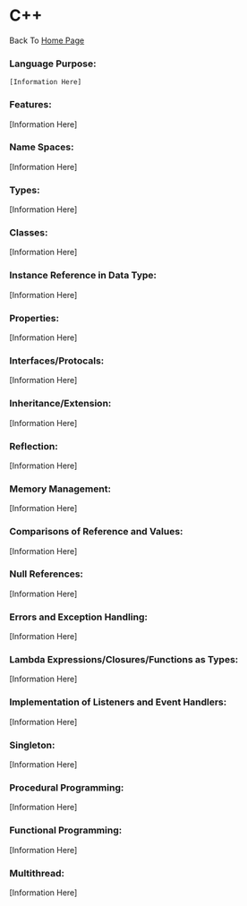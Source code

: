 # C++
Back To
[Home Page](https://github.com/nasz8f/4330-7330_Final_Project/blob/master/README.md)


### Language Purpose:
    [Information Here]

### Features:
 [Information Here]

### Name Spaces:
 [Information Here]

### Types:
 [Information Here]

### Classes:
 [Information Here]

### Instance Reference in Data Type:
 [Information Here]

### Properties:
 [Information Here]

### Interfaces/Protocals:
 [Information Here]

### Inheritance/Extension:
 [Information Here]

### Reflection:
 [Information Here]

### Memory Management:
 [Information Here]

### Comparisons of Reference and Values:
 [Information Here]

### Null References:
 [Information Here]

### Errors and Exception Handling:
 [Information Here]

### Lambda Expressions/Closures/Functions as Types:
 [Information Here]

### Implementation of Listeners and Event Handlers:
 [Information Here]

### Singleton:
 [Information Here]

### Procedural Programming:
 [Information Here]

### Functional Programming:
 [Information Here]

### Multithread:
 [Information Here]
